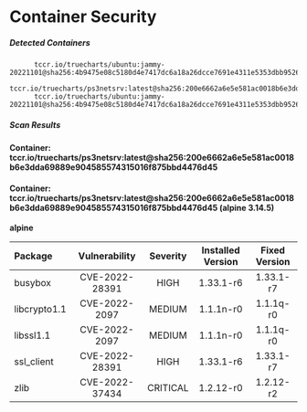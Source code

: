 # Container Security

##### Detected Containers

          tccr.io/truecharts/ubuntu:jammy-20221101@sha256:4b9475e08c5180d4e7417dc6a18a26dcce7691e4311e5353dbb952645c5ff43f
          tccr.io/truecharts/ps3netsrv:latest@sha256:200e6662a6e5e581ac0018b6e3dda69889e904585574315016f875bbd4476d45
          tccr.io/truecharts/ubuntu:jammy-20221101@sha256:4b9475e08c5180d4e7417dc6a18a26dcce7691e4311e5353dbb952645c5ff43f

##### Scan Results

**Container: tccr.io/truecharts/ps3netsrv:latest@sha256:200e6662a6e5e581ac0018b6e3dda69889e904585574315016f875bbd4476d45**

#### Container: tccr.io/truecharts/ps3netsrv:latest@sha256:200e6662a6e5e581ac0018b6e3dda69889e904585574315016f875bbd4476d45 (alpine 3.14.5)
    

**alpine**

      
| Package         |    Vulnerability   |   Severity  |  Installed Version | Fixed Version |
|:----------------|:------------------:|:-----------:|:------------------:|:-------------:|
| busybox         |    CVE-2022-28391   |   HIGH  |  1.33.1-r6 | 1.33.1-r7 |
| libcrypto1.1         |    CVE-2022-2097   |   MEDIUM  |  1.1.1n-r0 | 1.1.1q-r0 |
| libssl1.1         |    CVE-2022-2097   |   MEDIUM  |  1.1.1n-r0 | 1.1.1q-r0 |
| ssl_client         |    CVE-2022-28391   |   HIGH  |  1.33.1-r6 | 1.33.1-r7 |
| zlib         |    CVE-2022-37434   |   CRITICAL  |  1.2.12-r0 | 1.2.12-r2 |

